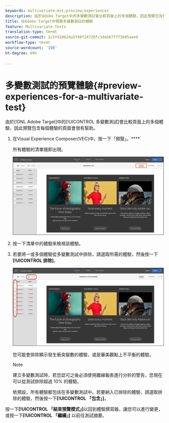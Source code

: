 ```yaml
---
keywords: multivariate;mvt;preview;experiences
description: 由於Adobe Target中的多變數測試會比較頁面上的多個體驗，因此預覽包含每個體驗的頁面會很有幫助。
title: 在Adobe Target中預覽多變數測試的體驗
feature: Multivariate Tests
translation-type: tm+mt
source-git-commit: 1c5fd1062da5f90f24720fc3deb67f7f3b05aee9
workflow-type: tm+mt
source-wordcount: '198'
ht-degree: 69%

---
```



# 多變數測試的預覽體驗{#preview-experiences-for-a-multivariate-test}

由於[!DNL Adobe Target]中的[!UICONTROL 多變數測試]會比較頁面上的多個體驗，因此預覽包含每個體驗的頁面會很有幫助。

1. 在Visual Experience Composer(VEC)中，按一下「預覽」。****

   所有體驗的清單隨即出現。

   ![](assets/preview.png)

1. 按一下清單中的體驗來檢視該體驗。

1. 若要將一或多個體驗從多變數測試中排除，請選取所需的體驗，然後按一下&#x200B;**[!UICONTROL 排除]**。

   ![排除體驗](/help/c-activities/c-multivariate-testing/t-create-multivariate-test/assets/preview-mvt-exclude.png)

   您可能會排除顯示發生衝突變數的體驗，或是審美觀點上不平衡的體驗。

   >[!NOTE]
   >
   >建立多變數測試時，若您認可之後必須使用離線報表進行分析的警告，您現在可以從測試排除超過 10% 的體驗。

   依預設，所有體驗都包括在多變數測試中。若要納入已排除的體驗，請選取排除的體驗，然後按一下&#x200B;**[!UICONTROL 「包含」]**。

按一下&#x200B;**[!UICONTROL 「結束預覽模式」]**&#x200B;以回到體驗撰寫器，讓您可以進行變更，或按一下&#x200B;**[!UICONTROL 「繼續」]** 以前往測試摘要。

